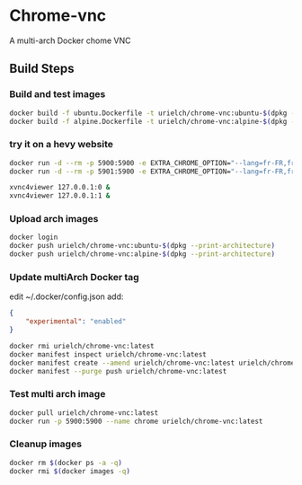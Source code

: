 # Chrome-vnc

A multi-arch Docker chome VNC

## Build Steps

### Build and test images

```sh
docker build -f ubuntu.Dockerfile -t urielch/chrome-vnc:ubuntu-$(dpkg --print-architecture) .
docker build -f alpine.Dockerfile -t urielch/chrome-vnc:alpine-$(dpkg --print-architecture) .
```

### try it on a hevy website

```sh
docker run -d --rm -p 5900:5900 -e EXTRA_CHROME_OPTION="--lang=fr-FR,fr" -e X11_W=1024 -e X11_H=768 -e LANG="fr_FR.UTF-8" -e LC_ALL="fr_FR.UTF-8" -e URL=https://maps.google.fr --name chrome-ubu urielch/chrome-vnc:ubuntu-$(dpkg --print-architecture)
docker run -d --rm -p 5901:5900 -e EXTRA_CHROME_OPTION="--lang=fr-FR,fr" -e X11_W=1024 -e X11_H=768 -e LANG="fr_FR.UTF-8" -e LC_ALL="fr_FR.UTF-8" -e URL=https://maps.google.fr --name chrome-alp urielch/chrome-vnc:alpine-$(dpkg --print-architecture)
```

```sh
xvnc4viewer 127.0.0.1:0 &
xvnc4viewer 127.0.0.1:1 &
```

### Upload arch images

```sh
docker login
docker push urielch/chrome-vnc:ubuntu-$(dpkg --print-architecture)
docker push urielch/chrome-vnc:alpine-$(dpkg --print-architecture)
```

### Update multiArch Docker tag

edit ~/.docker/config.json add:
```json
{
    "experimental": "enabled"
}
```

```sh
docker rmi urielch/chrome-vnc:latest
docker manifest inspect urielch/chrome-vnc:latest
docker manifest create --amend urielch/chrome-vnc:latest urielch/chrome-vnc:amd64 urielch/chrome-vnc:armhf
docker manifest --purge push urielch/chrome-vnc:latest
```

### Test multi arch image

```sh
docker pull urielch/chrome-vnc:latest
docker run -p 5900:5900 --name chrome urielch/chrome-vnc:latest
```

### Cleanup images

```sh
docker rm $(docker ps -a -q)
docker rmi $(docker images -q)
```


